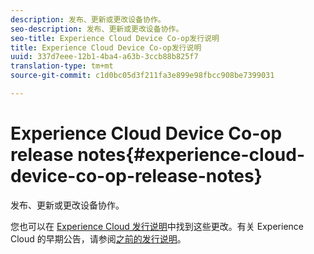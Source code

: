 ```yaml
---
description: 发布、更新或更改设备协作。
seo-description: 发布、更新或更改设备协作。
seo-title: Experience Cloud Device Co-op发行说明
title: Experience Cloud Device Co-op发行说明
uuid: 337d7eee-12b1-4ba4-a63b-3ccb88b825f7
translation-type: tm+mt
source-git-commit: c1d0bc05d3f211fa3e899e98fbcc908be7399031

---
```



# Experience Cloud Device Co-op release notes{#experience-cloud-device-co-op-release-notes}

发布、更新或更改设备协作。

您也可以在 [Experience Cloud 发行说明](https://marketing.adobe.com/resources/help/en_US/whatsnew/)中找到这些更改。有关 Experience Cloud 的早期公告，请参阅[之前的发行说明](https://marketing.adobe.com/resources/help/en_US/whatsnew/c_legacy_releases.html)。
